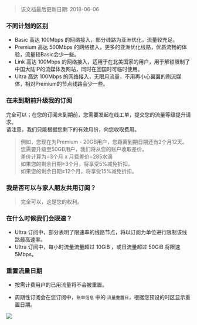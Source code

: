> 该文档最后更新日期: 2018-06-06

### 不同计划的区别

- Basic 高达 100Mbps 的网络接入，部分线路为亚洲优化，流量较充足。
- Premium 高达 500Mbps 的网络接入，更多的亚洲优化线路，优质流畅的体验，流量较Basic会少一些。
- Link 高达 100Mbps 的网络接入，适用于在北美国家的用户，用于解锁限制了中国大陆IP的流媒体及网站，同时在回国时可临时使用。
- Ultra 高达 100Mbps 的网络接入，无限月流量，不用再小心翼翼的刷流媒体，相对Premium的节点线路会少一些。

### 在未到期前升级我的订阅

完全可以；在您的订阅未到期前，您需要发起在线工单，提交您的流量等级提升请求。<br/>
请注意，我们只能根据您剩下的有效月份，向您收取费用。

> 例如，您现在为Premium - 20GB用户，您距离到期日期还有2个月12天。<br/>
> 您需要升级至50GB用户，我们将从您的账户收取差价。<br/>
> 差价计算为=3个月 x 月费差价=285水滴<br/>
> 如果您的剩余日期≥3个月，将享受5%减免折扣。<br/>
> 如果您的剩余日期≥12个月，将享受15%减免折扣。

### 我是否可以与家人朋友共用订阅？

> 完全可以，这是您的权利。	

### 在什么时候我们会限速？

- Ultra 订阅中，部分表明了限速率的线路节点，将以订阅为单位进行限制该线路最高速率。
- Ultra 订阅中，每小时流量流量超过 10GiB ，或日流量超过 50GiB 将限速 5Mbps。

### 重置流量日期

- 按需计费用户的已用流量将不会被重置。

- 周期性订阅会在您订阅中，`账单信息` 中的 `流量重置日`，根据您预设的时区显示重置日期。

![](https://img.niconode.net/2017122411393622506vCyEWfNifshPe7j.png)